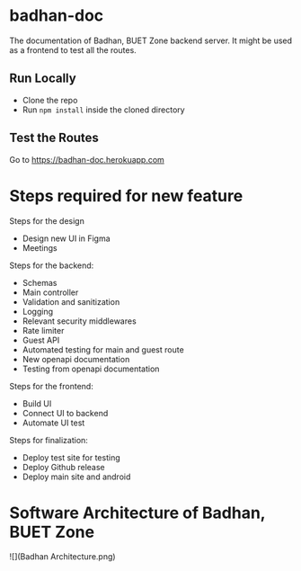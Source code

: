 # badhan-doc
The documentation of Badhan, BUET Zone backend server. It might be used as a frontend to test all the routes.

## Run Locally
* Clone the repo
* Run `npm install` inside the cloned directory

## Test the Routes
Go to https://badhan-doc.herokuapp.com

# Steps required for new feature
Steps for the design
* Design new UI in Figma
* Meetings

Steps for the backend:
* Schemas
* Main controller
* Validation and sanitization
* Logging
* Relevant security middlewares
* Rate limiter
* Guest API
* Automated testing for main and guest route
* New openapi documentation
* Testing from openapi documentation

Steps for the frontend:
* Build UI
* Connect UI to backend
* Automate UI test

Steps for finalization:
* Deploy test site for testing
* Deploy Github release
* Deploy main site and android

# Software Architecture of Badhan, BUET Zone
![](Badhan Architecture.png)
